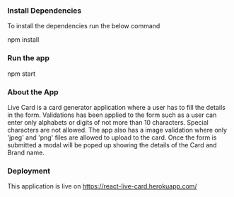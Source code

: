 
### Install Dependencies

To install the dependencies run the below command

npm install

### Run the app

npm start

### About the App

Live Card is a card generator application where a user has to fill the details in the form. Validations has been applied to the form such as a user can enter only alphabets or digits of not more than 10 characters. Special characters are not allowed. The app also has a image validation where only 'jpeg' and 'png' files are allowed to upload to the card. Once the form is submitted a modal will be poped up showing the details of the Card and Brand name. 


### Deployment

This application is live on https://react-live-card.herokuapp.com/

